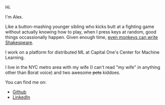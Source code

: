 Hi.

I'm Alex.

Like a button-mashing younger sibling who kicks butt at a fighting game without actually knowing how to play, when I press keys at random, good things occassionally happen. Given enough time, [even monkeys can write Shakespeare](https://en.wikipedia.org/wiki/Infinite_monkey_theorem). 

I work on a platform for distributed ML at Capital One's Center for Machine Learning.

I live in the NYC metro area with my wife (I can't read "my wife" in anything other than Borat voice) and two awesome ~~pets~~ kiddoes.

You can find me on:

* [Github](https://github.com/droctothorpe)
* [LinkedIn](https://www.linkedin.com/in/alexander-perlman-a396a654/)